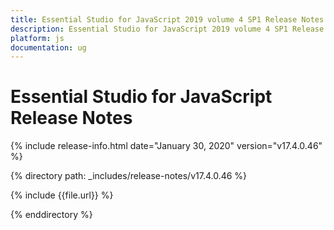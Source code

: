 ```yaml
---
title: Essential Studio for JavaScript 2019 volume 4 SP1 Release Notes  
description: Essential Studio for JavaScript 2019 volume 4 SP1 Release Notes  
platform: js
documentation: ug
---
```


# Essential Studio for JavaScript  Release Notes  

{% include release-info.html date="January 30, 2020"  version="v17.4.0.46" %} 


{% directory path: _includes/release-notes/v17.4.0.46 %}

{% include {{file.url}} %}

{% enddirectory %}